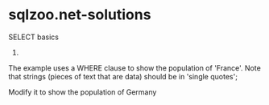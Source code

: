 # sqlzoo.net-solutions
SELECT basics

1.
The example uses a WHERE clause to show the population of 'France'. 
Note that strings (pieces of text that are data) should be in 'single quotes';

Modify it to show the population of Germany
